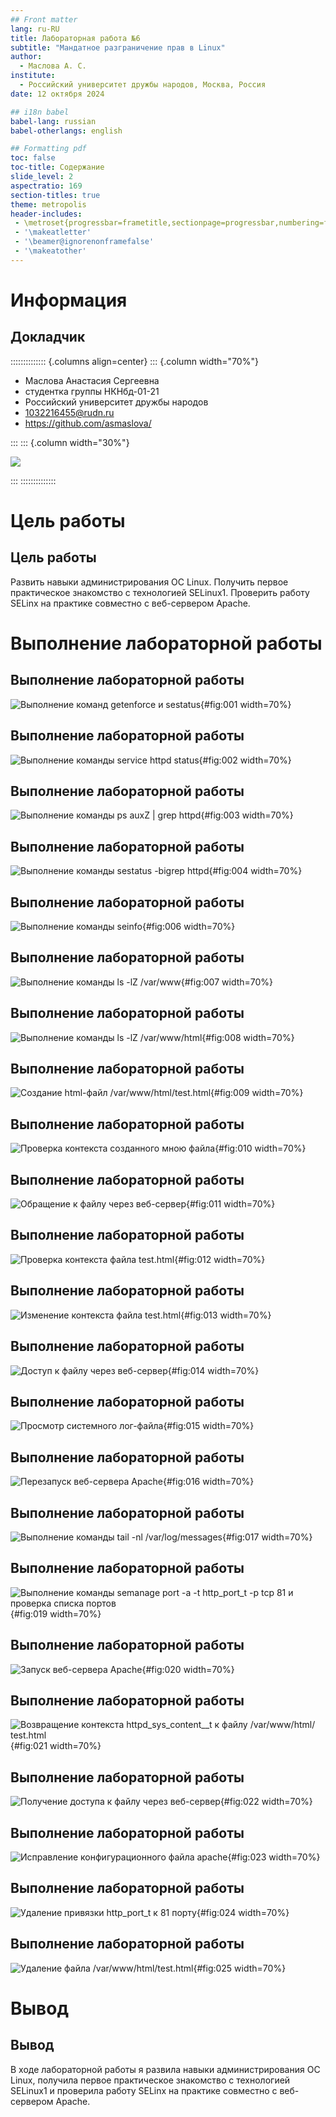 ```yaml
---
## Front matter
lang: ru-RU
title: Лабораторная работа №6
subtitle: "Мандатное разграничение прав в Linux"
author:
  - Маслова А. С.
institute:
  - Российский университет дружбы народов, Москва, Россия
date: 12 октября 2024

## i18n babel
babel-lang: russian
babel-otherlangs: english

## Formatting pdf
toc: false
toc-title: Содержание
slide_level: 2
aspectratio: 169
section-titles: true
theme: metropolis
header-includes:
 - \metroset{progressbar=frametitle,sectionpage=progressbar,numbering=fraction}
 - '\makeatletter'
 - '\beamer@ignorenonframefalse'
 - '\makeatother'
---
```


# Информация

## Докладчик

:::::::::::::: {.columns align=center}
::: {.column width="70%"}

  * Маслова Анастасия Сергеевна
  * студентка группы НКНбд-01-21
  * Российский университет дружбы народов
  * [1032216455@rudn.ru](mailto:1032216455@rudn.ru)
  * <https://github.com/asmaslova/>

:::
::: {.column width="30%"}

![](./image/me.JPG)

:::
::::::::::::::

# Цель работы

## Цель работы

Развить навыки администрирования ОС Linux. Получить первое практическое знакомство с технологией SELinux1. Проверить работу SELinx на практике совместно с веб-сервером Apache.

# Выполнение лабораторной работы

## Выполнение лабораторной работы

![Выполнение команд `getenforce и sestatus`](image/1.png){#fig:001 width=70%}

## Выполнение лабораторной работы

![Выполнение команды `service httpd status`](image/2.png){#fig:002 width=70%}

## Выполнение лабораторной работы

![Выполнение `команды ps auxZ | grep httpd`](image/3.png){#fig:003 width=70%}

## Выполнение лабораторной работы

![Выполнение команды `sestatus -bigrep httpd`](image/4-1.png){#fig:004 width=70%}

## Выполнение лабораторной работы

![Выполнение команды `seinfo`](image/5.png){#fig:006 width=70%}

## Выполнение лабораторной работы

![Выполнение команды `ls -lZ /var/www`](image/6.png){#fig:007 width=70%}

## Выполнение лабораторной работы

![Выполнение команды `ls -lZ /var/www/html`](image/7.png){#fig:008 width=70%}

## Выполнение лабораторной работы

![Создание html-файл /var/www/html/test.html](image/9.png){#fig:009 width=70%}

## Выполнение лабораторной работы

![Проверка контекста созданного мною файла](image/10.png){#fig:010 width=70%}

## Выполнение лабораторной работы

![Обращение к файлу через веб-сервер](image/11.png){#fig:011 width=70%}

## Выполнение лабораторной работы

![Проверка контекста файла test.html](image/12.png){#fig:012 width=70%}

## Выполнение лабораторной работы

![Изменение контекста файла test.html](image/13.png){#fig:013 width=70%}

## Выполнение лабораторной работы

![Доступ к файлу через веб-сервер](image/14.png){#fig:014 width=70%}

## Выполнение лабораторной работы

![Просмотр системного лог-файла](image/15.png){#fig:015 width=70%}

## Выполнение лабораторной работы

![Перезапуск веб-сервера Apache](image/16-17.png){#fig:016 width=70%}

## Выполнение лабораторной работы

![Выполнение команды `tail -nl /var/log/messages`](image/18-1.png){#fig:017 width=70%}

## Выполнение лабораторной работы

![Выполнение команды `semanage port -a -t http_port_t -р tcp 81` и проверка списка портов](image/19.png){#fig:019 width=70%}

## Выполнение лабораторной работы

![Запуск веб-сервера Apache](image/20.png){#fig:020 width=70%}

## Выполнение лабораторной работы

![Возвращение контекста httpd_sys_cоntent__t к файлу /var/www/html/ test.html](image/21-1.png){#fig:021 width=70%}

## Выполнение лабораторной работы

![Получение доступа к файлу через веб-сервер](image/21-2.png){#fig:022 width=70%}

## Выполнение лабораторной работы

![Исправление конфигурационного файла apache](image/22.png){#fig:023 width=70%}

## Выполнение лабораторной работы

![Удаление привязки http_port_t к 81 порту](image/23.png){#fig:024 width=70%}

## Выполнение лабораторной работы

![Удаление файла /var/www/html/test.html](image/24.png){#fig:025 width=70%}

# Вывод

## Вывод

В ходе лабораторной работы я развила навыки администрирования ОС Linux, получила первое практическое знакомство с технологией SELinux1 и проверила работу SELinx на практике совместно с веб-сервером Apache.